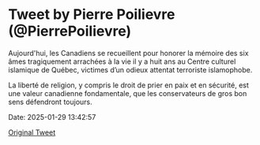 # Tweet by Pierre Poilievre (@PierrePoilievre)

Aujourd'hui, les Canadiens se recueillent pour honorer la mémoire des six âmes tragiquement arrachées à la vie il y a huit ans au Centre culturel islamique de Québec, victimes d’un odieux attentat terroriste islamophobe.

La liberté de religion, y compris le droit de prier en paix et en sécurité, est une valeur canadienne fondamentale, que les conservateurs de gros bon sens défendront toujours.

Date: 2025-01-29 13:42:57

[Original Tweet](https://x.com/PierrePoilievre/status/1884598105909137713)
